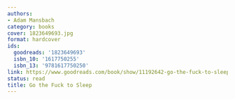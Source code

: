 ```yaml
---
authors:
- Adam Mansbach
category: books
cover: 1823649693.jpg
format: hardcover
ids:
  goodreads: '1823649693'
  isbn_10: '1617750255'
  isbn_13: '9781617750250'
link: https://www.goodreads.com/book/show/11192642-go-the-fuck-to-sleep
status: read
title: Go the Fuck to Sleep
---
```

